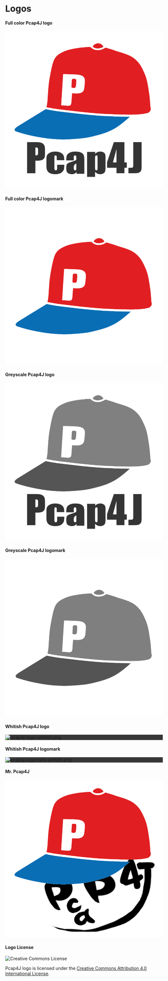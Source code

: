 Logos
=====

#### Full color Pcap4J logo
![pcap4j-logo-color.png](/www/images/logos/pcap4j-logo-color.png "Full color Pcap4J logo")

#### Full color Pcap4J logomark
![pcap4j-logomark-color.png](/www/images/logos/pcap4j-logomark-color.png "Full color Pcap4J logomark")

#### Greyscale Pcap4J logo
![pcap4j-logo-grey.png](/www/images/logos/pcap4j-logo-grey.png "Greyscale Pcap4J logo")

#### Greyscale Pcap4J logomark
![pcap4j-logomark-grey.png](/www/images/logos/pcap4j-logomark-grey.png "Greyscale Pcap4J logomark")

#### Whitish Pcap4J logo
<div style="background-color: rgb(55, 55, 55);">
  <img style="max-width:100%;" title="Whitish Pcap4J logo" alt="pcap4j-logo-whitish.png" src="/kaitoy/pcap4j/raw/master/www/images/logos/pcap4j-logo-whitish.png">
</div>

#### Whitish Pcap4J logomark
<div style="background-color: rgb(55, 55, 55);">
  <img style="max-width:100%;" title="Whitish Pcap4J logomark" alt="pcap4j-logomark-whitish.png" src="/kaitoy/pcap4j/raw/master/www/images/logos/pcap4j-logomark-whitish.png">
</div>

#### Mr. Pcap4J
![Mr-pcap4j.png](/www/images/logos/Mr-pcap4j.png "Mr. Pcap4J")

#### Logo License
<img alt="Creative Commons License" style="border-width:0" src="https://i.creativecommons.org/l/by/4.0/88x31.png" />

Pcap4J logo is licensed under the
<a href="http://creativecommons.org/licenses/by/4.0/">Creative Commons Attribution 4.0 International License</a>.
</p>

